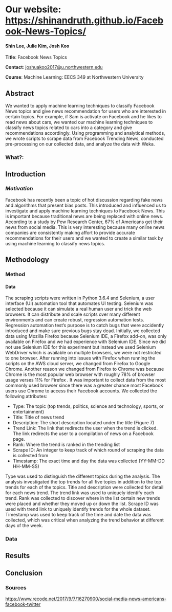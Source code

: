 # Our website: https://shinandruth.github.io/Facebook-News-Topics/

#### Shin Lee, Julie Kim, Josh Koo

**Title**: Facebook News Topics

**Contact**: joshuakoo2017@u.northwestern.edu

**Course**: Machine Learning: EECS 349 at Northwestern University

## Abstract
We wanted to apply machine learning techniques to classify Facebook News topics and give news recommendation for users who are interested in certain topics. For example, if Sam is activate on Facebook and he likes to read news about cars, we wanted our machine learning techniques to classify news topics related to cars into a category and give recommendations accordingly. Using programming and analytical methods, we wrote scripts to scrape data from Facebook Trending News, conducted pre-processing on our collected data, and analyze the data with Weka.  

### What?:


## Introduction
### *Motivation*
Facebook has recently been a topic of hot discussion regarding fake news and algorithms that present bias posts. This introduced and influenced us to investigate and apply machine learning techniques to Facebook News. This is important because traditional news are being replaced with online news. According to a study by Pew Research Center, 67% of Americans get their news from social media. This is very interesting because many online news companies are consistently making affort to provide accurate recommendations for their users and we wanted to create a similar task by using machine learning to classify news topics.  

## Methodology
### Method
#### Data 
The scraping scripts were written in Python 3.6.4 and Selenium, a user interface (UI) automation tool that automates UI testing. Selenium was selected because it can simulate a real human user and trick the web browsers. It can distribute and scale scripts over many different environments and can create robust, regression automation tests. Regression automation test’s purpose is to catch bugs that were accidently introduced and make sure previous bugs stay dead. Initially, we collected data using Mozilla Firefox because Selenium IDE, a Firefox add-on, was only available on Firefox and we had experience with Selenium IDE. Since we did not use Selenium IDE for this experiment but instead we used Selenium WebDriver which is available on multiple browsers, we were not restricted to one browser.  After running into issues with Firefox when running the scripts on the AWS cloud server, we changed from Firefox to Google Chrome. Another reason we changed from Firefox to Chrome was because Chrome is the most popular web browser with roughly 78% of browser usage verses 11% for Firefox . It was important to collect data from the most commonly used browser since there was a greater chance most Facebook users use Chrome to access their Facebook accounts. We collected the following attributes:
*	Type: The topic (top trends, politics, science and technology, sports, or entertainment)
*	Title: Title of news trend
*	Description: The short description located under the title (Figure 7)
*	Trend Link: The link that redirects the user when the trend is clicked. The link redirects the user to a compilation of news on a Facebook page. 
*	Rank: Where the trend is ranked in the trending list
*	Scrape ID: An integer to keep track of which round of scraping the data is collected from
*	Timestamp: The exact time and day the data was collected (YY-MM-DD HH-MM-SS)

Type was used to distinguish the different topics during the analysis. The analysis investigated the top trends for all five topics in addition to the top trends for each of the topics. Title and description were collected for detail for each news trend. The trend link was used to uniquely identify each trend. Rank was collected to discover where in the list certain new trends were placed and whether they moved up or down the list. Scrape ID was used with trend link to uniquely identify trends for the whole dataset. Timestamp was used to keep track of the time and date the data was collected, which was critical when analyzing the trend behavior at different days of the week.

### Data

## Results

## Conclusion

### Sources
https://www.recode.net/2017/9/7/16270900/social-media-news-americans-facebook-twitter



